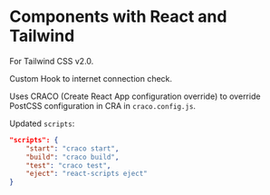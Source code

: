 # Components with React and Tailwind

For Tailwind CSS v2.0.

Custom Hook to internet connection check.

Uses CRACO (Create React App configuration override) to override PostCSS configuration in CRA in `craco.config.js`.

Updated `scripts`:

```json
"scripts": {
    "start": "craco start",
    "build": "craco build",
    "test": "craco test",
    "eject": "react-scripts eject"
}
```


